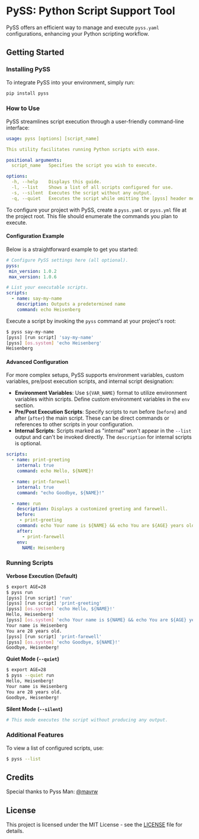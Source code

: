 # PySS: Python Script Support Tool

PySS offers an efficient way to manage and execute `pyss.yaml` configurations, enhancing your Python scripting workflow.

## Getting Started

### Installing PySS

To integrate PySS into your environment, simply run:

```bash
pip install pyss
```

### How to Use

PySS streamlines script execution through a user-friendly command-line interface:

```yaml
usage: pyss [options] [script_name]

This utility facilitates running Python scripts with ease.

positional arguments:
  script_name   Specifies the script you wish to execute.

options:
  -h, --help    Displays this guide.
  -l, --list    Shows a list of all scripts configured for use.
  -s, --silent  Executes the script without any output.
  -q, --quiet   Executes the script while omitting the [pyss] header messages.
```

To configure your project with PySS, create a `pyss.yaml` or `pyss.yml` file at the project root. This file should enumerate the commands you plan to execute.

#### Configuration Example

Below is a straightforward example to get you started:

```yaml
# Configure PySS settings here (all optional).
pyss:
 min_version: 1.0.2
 max_version: 1.0.6

# List your executable scripts.
scripts:
  - name: say-my-name
    description: Outputs a predetermined name
    command: echo Heisenberg
```

Execute a script by invoking the `pyss` command at your project's root:

```bash
$ pyss say-my-name
[pyss] [run script] 'say-my-name'
[pyss] [os.system] 'echo Heisenberg'
Heisenberg
```

#### Advanced Configuration

For more complex setups, PySS supports environment variables, custom variables, pre/post execution scripts, and internal script designation:

- **Environment Variables**: Use `${VAR_NAME}` format to utilize environment variables within scripts. Define custom environment variables in the `env` section.
- **Pre/Post Execution Scripts**: Specify scripts to run before (`before`) and after (`after`) the main script. These can be direct commands or references to other scripts in your configuration.
- **Internal Scripts**: Scripts marked as "internal" won't appear in the `--list` output and can't be invoked directly. The `description` for internal scripts is optional.

```yaml
scripts:
  - name: print-greeting
    internal: true
    command: echo Hello, ${NAME}!

  - name: print-farewell
    internal: true
    command: "echo Goodbye, ${NAME}!"

  - name: run
    description: Displays a customized greeting and farewell.
    before:
     - print-greeting
    command: echo Your name is ${NAME} && echo You are ${AGE} years old.
    after:
      - print-farewell
    env:
      NAME: Heisenberg
```

### Running Scripts

**Verbose Execution (Default)**

```sh
$ export AGE=28
$ pyss run
[pyss] [run script] 'run'
[pyss] [run script] 'print-greeting'
[pyss] [os.system] 'echo Hello, ${NAME}!'
Hello, Heisenberg!
[pyss] [os.system] 'echo Your name is ${NAME} && echo You are ${AGE} years old.'
Your name is Heisenberg
You are 28 years old.
[pyss] [run script] 'print-farewell'
[pyss] [os.system] 'echo Goodbye, ${NAME}!'
Goodbye, Heisenberg!
```

**Quiet Mode (`--quiet`)**

```sh
$ export AGE=28
$ pyss --quiet run
Hello, Heisenberg!
Your name is Heisenberg
You are 28 years old.
Goodbye, Heisenberg!
```

**Silent Mode (`--silent`)**

```bash
# This mode executes the script without producing any output.
```

### Additional Features

To view a list of configured scripts, use:

```bash
$ pyss --list
```

## Credits

Special thanks to Pyss Man: [@mavrw](https://github.com/mavrw)

## License

This project is licensed under the MIT License - see the [LICENSE](LICENSE) file for details.